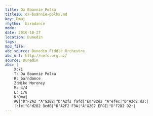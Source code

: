 ```yaml
---
title: Da Boannie Polka
titleID: da-boannie-polka.md
key: Dmaj
rhythm:  barndance
mode:
date: 2016-10-27
location: Dunedin
tags:
mp3_file:
abc_source: Dunedin Fiddle Orchestra
abc_url: http://nefc.org.nz/
source: Dunedin
abc: |
    X:71
    T: Da Boannie Polka
    R: barndance
    Z:Mike Moroney
    M: 4/4
    L: 1/8
    K:Dmaj
    AG|"D"F2A2 "A"G2B2|"D"A2f2 fafd|"Em"B2e2 "A"efec|"D"A2d2 d2:|
    |:fe|"G"d2B2 BcdB|"D"A2F2 F3A|"A"G2E2 EFGE|"D"F2D2 D2:|
---
```

